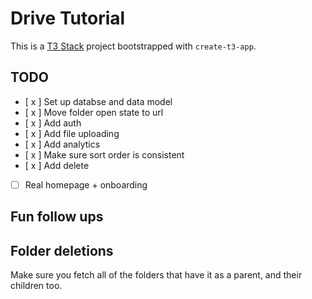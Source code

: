 # Drive Tutorial

This is a [T3 Stack](https://create.t3.gg/) project bootstrapped with `create-t3-app`.

## TODO

- [ x ] Set up databse and data model
- [ x ] Move folder open state to url
- [ x ] Add auth
- [ x ] Add file uploading
- [ x ] Add analytics
- [ x ] Make sure sort order is consistent
- [ x ] Add delete
- [ ] Real homepage + onboarding

## Fun follow ups

## Folder deletions

Make sure you fetch all of the folders that have it as a parent, and their children too.
